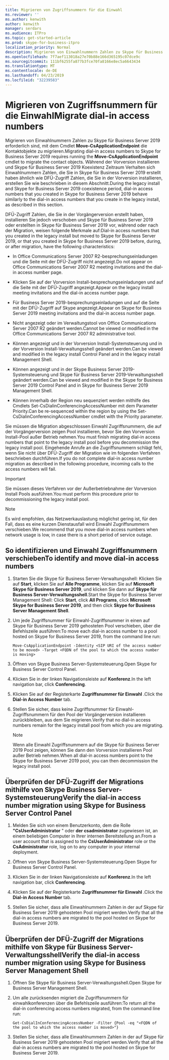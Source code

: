 ```yaml
---
title: Migrieren von Zugriffsnummern für die Einwahl
ms.reviewer: ''
ms.author: kenwith
author: kenwith
manager: serdars
ms.audience: ITPro
ms.topic: get-started-article
ms.prod: skype-for-business-itpro
localization_priority: Normal
description: Migrieren von Einwahlnummern Zahlen zu Skype für Business Server 2019 erforderlich sind, mit dem Cmdlet Move-CsApplicationEndpoint die Kontaktobjekte zu migrieren. Während der Vorversion installieren und Skype für Business Server 2019 Koexistenz Zeitraum Verhalten sich Einwahlnummern Zahlen, die Sie in Skype für Business Server 2019 erstellt haben ähnlich wie DFÜ-Zugriff Zahlen, die Sie in der Vorversion installieren, erstellen Sie wie beschrieben in diesem Abschnitt.
ms.openlocfilehash: 7f7aef113018a27e70b88e166d365195c07dce9c
ms.sourcegitcommit: 111bf6255fa877b3fce70fa8166e8ec5a6643434
ms.translationtype: MT
ms.contentlocale: de-DE
ms.lasthandoff: 04/23/2019
ms.locfileid: "32239583"
---
```

# <a name="migrate-dial-in-access-numbers"></a><span data-ttu-id="ea87c-104">Migrieren von Zugriffsnummern für die Einwahl</span><span class="sxs-lookup"><span data-stu-id="ea87c-104">Migrate dial-in access numbers</span></span>

<span data-ttu-id="ea87c-105">Migrieren von Einwahlnummern Zahlen zu Skype für Business Server 2019 erforderlich sind, mit dem Cmdlet **Move-CsApplicationEndpoint** die Kontaktobjekte zu migrieren.</span><span class="sxs-lookup"><span data-stu-id="ea87c-105">Migrating dial-in access numbers to Skype for Business Server 2019 requires running the **Move-CsApplicationEndpoint** cmdlet to migrate the contact objects.</span></span> <span data-ttu-id="ea87c-106">Während der Vorversion installieren und Skype für Business Server 2019 Koexistenz Zeitraum Verhalten sich Einwahlnummern Zahlen, die Sie in Skype für Business Server 2019 erstellt haben ähnlich wie DFÜ-Zugriff Zahlen, die Sie in der Vorversion installieren, erstellen Sie wie beschrieben in diesem Abschnitt.</span><span class="sxs-lookup"><span data-stu-id="ea87c-106">During the legacy install and Skype for Business Server 2019 coexistence period, dial-in access numbers that you created in Skype for Business Server 2019 behave similarly to the dial-in access numbers that you create in the legacy install, as described in this section.</span></span> 

<span data-ttu-id="ea87c-107">DFÜ-Zugriff Zahlen, die Sie in der Vorgängerversion erstellt haben, installieren Sie jedoch verschoben und Skype für Business Server 2019 oder erstellten in Skype für Business Server 2019 vor, während oder nach der Migration, weisen folgende Merkmale auf:</span><span class="sxs-lookup"><span data-stu-id="ea87c-107">Dial-in access numbers that you created in the legacy install but moved to Skype for Business Server 2019, or that you created in Skype for Business Server 2019 before, during, or after migration, have the following characteristics:</span></span>

- <span data-ttu-id="ea87c-108">In Office Communications Server 2007 R2-besprechungseinladungen und die Seite mit der DFÜ-Zugriff nicht angezeigt.</span><span class="sxs-lookup"><span data-stu-id="ea87c-108">Do not appear on Office Communications Server 2007 R2 meeting invitations and the dial-in access number page.</span></span>

- <span data-ttu-id="ea87c-109">Klicken Sie auf der Vorversion Install-besprechungseinladungen und auf die Seite mit der DFÜ-Zugriff angezeigt.</span><span class="sxs-lookup"><span data-stu-id="ea87c-109">Appear on the legacy install meeting invitations and the dial-in access number page.</span></span>

- <span data-ttu-id="ea87c-110">Für Business Server 2019-besprechungseinladungen und auf die Seite mit der DFÜ-Zugriff auf Skype angezeigt.</span><span class="sxs-lookup"><span data-stu-id="ea87c-110">Appear on Skype for Business Server 2019 meeting invitations and the dial-in access number page.</span></span>

- <span data-ttu-id="ea87c-111">Nicht angezeigt oder im Verwaltungstool von Office Communications Server 2007 R2 geändert werden.</span><span class="sxs-lookup"><span data-stu-id="ea87c-111">Cannot be viewed or modified in the Office Communications Server 2007 R2 administrative tool.</span></span>

- <span data-ttu-id="ea87c-112">Können angezeigt und in der Vorversion Install-Systemsteuerung und in der Vorversion Install-Verwaltungsshell geändert werden.</span><span class="sxs-lookup"><span data-stu-id="ea87c-112">Can be viewed and modified in the legacy install Control Panel and in the legacy install Management Shell.</span></span>

- <span data-ttu-id="ea87c-113">Können angezeigt und in der Skype Business Server 2019-Systemsteuerung und Skype für Business Server 2019-Verwaltungsshell geändert werden.</span><span class="sxs-lookup"><span data-stu-id="ea87c-113">Can be viewed and modified in the Skype for Business Server 2019 Control Panel and in Skype for Business Server 2019 Management Shell.</span></span>

- <span data-ttu-id="ea87c-114">Können innerhalb der Region neu sequenziert werden mithilfe des Cmdlets Set-CsDialinConferencingAccessNumber mit dem Parameter Priority.</span><span class="sxs-lookup"><span data-stu-id="ea87c-114">Can be re-sequenced within the region by using the Set-CsDialinConferencingAccessNumber cmdlet with the Priority parameter.</span></span>

<span data-ttu-id="ea87c-115">Sie müssen die Migration abgeschlossen Einwahl Zugriffsnummern, die auf der Vorgängerversion zeigen Pool installieren, bevor Sie den Vorversion Install-Pool außer Betrieb nehmen.</span><span class="sxs-lookup"><span data-stu-id="ea87c-115">You must finish migrating dial-in access numbers that point to the legacy install pool before you decommission the legacy install pool.</span></span> <span data-ttu-id="ea87c-116">Eingehende Anrufe an die Zugriffsnummern schlägt fehl, wenn Sie nicht über DFÜ-Zugriff der Migration wie im folgenden Verfahren beschrieben durchführen.</span><span class="sxs-lookup"><span data-stu-id="ea87c-116">If you do not complete dial-in access number migration as described in the following procedure, incoming calls to the access numbers will fail.</span></span>

> [!IMPORTANT]
> <span data-ttu-id="ea87c-117">Sie müssen dieses Verfahren vor der Außerbetriebnahme der Vorversion Install Pools ausführen.</span><span class="sxs-lookup"><span data-stu-id="ea87c-117">You must perform this procedure prior to decommissioning the legacy install pool.</span></span> 

> [!NOTE]
> <span data-ttu-id="ea87c-118">Es wird empfohlen, das Netzwerkauslastung möglichst gering ist, für den Fall, dass es eine kurzen Dienstausfall wird Einwahl Zugriffsnummern verschieben.</span><span class="sxs-lookup"><span data-stu-id="ea87c-118">We recommend that you move dial-in access numbers when network usage is low, in case there is a short period of service outage.</span></span> 

## <a name="to-identify-and-move-dial-in-access-numbers"></a><span data-ttu-id="ea87c-119">So identifizieren und Einwahl Zugriffsnummern verschieben</span><span class="sxs-lookup"><span data-stu-id="ea87c-119">To identify and move dial-in access numbers</span></span>

1. <span data-ttu-id="ea87c-120">Starten Sie die Skype für Business Server-Verwaltungsshell: Klicken Sie auf **Start**, klicken Sie auf **Alle Programme**, klicken Sie auf **Microsoft Skype für Business Server 2019**, und klicken Sie dann auf **Skype für Business Server-Verwaltungsshell**.</span><span class="sxs-lookup"><span data-stu-id="ea87c-120">Start the Skype for Business Server Management Shell: Click **Start**, click **All Programs**, click **Microsoft Skype for Business Server 2019**, and then click **Skype for Business Server Management Shell**.</span></span>

2. <span data-ttu-id="ea87c-121">Um jede Zugriffsnummer für Einwahl-Zugriffsnummer in einen auf Skype für Business Server 2019 gehosteten Pool verschieben, über die Befehlszeile ausführen:</span><span class="sxs-lookup"><span data-stu-id="ea87c-121">To move each dial-in access number to a pool hosted on Skype for Business Server 2019, from the command line run:</span></span> 

   ```
   Move-CsApplicationEndpoint -Identity <SIP URI of the access number to be moved> -Target <FQDN of the pool to which the access number is moving>
   ```

3. <span data-ttu-id="ea87c-122">Öffnen von Skype Business Server-Systemsteuerung.</span><span class="sxs-lookup"><span data-stu-id="ea87c-122">Open Skype for Business Server Control Panel.</span></span>

4. <span data-ttu-id="ea87c-123">Klicken Sie in der linken Navigationsleiste auf **Konferenz**.</span><span class="sxs-lookup"><span data-stu-id="ea87c-123">In the left navigation bar, click **Conferencing**.</span></span>

5. <span data-ttu-id="ea87c-124">Klicken Sie auf der Registerkarte **Zugriffsnummer für Einwahl** .</span><span class="sxs-lookup"><span data-stu-id="ea87c-124">Click the **Dial-in Access Number** tab.</span></span> 

6. <span data-ttu-id="ea87c-125">Stellen Sie sicher, dass keine Zugriffsnummer für Einwahl-Zugriffsnummern für den Pool der Vorgängerversion installieren zurückbleiben, aus dem Sie migrieren.</span><span class="sxs-lookup"><span data-stu-id="ea87c-125">Verify that no dial-in access numbers remain for the legacy install pool from which you are migrating.</span></span>

    > [!NOTE]
    > <span data-ttu-id="ea87c-126">Wenn alle Einwahl Zugriffsnummern auf die Skype für Business Server 2019 Pool zeigen, können Sie dann den Vorversion installieren Pool außer Betrieb nehmen.</span><span class="sxs-lookup"><span data-stu-id="ea87c-126">When all dial-in access numbers point to the Skype for Business Server 2019 pool, you can then decommission the legacy install pool.</span></span> 

## <a name="verify-the-dial-in-access-number-migration-using-skype-for-business-server-control-panel"></a><span data-ttu-id="ea87c-127">Überprüfen der DFÜ-Zugriff der Migrations mithilfe von Skype Business Server-Systemsteuerung</span><span class="sxs-lookup"><span data-stu-id="ea87c-127">Verify the dial-in access number migration using Skype for Business Server Control Panel</span></span>

1. <span data-ttu-id="ea87c-128">Melden Sie sich von einem Benutzerkonto, dem die Rolle **"CsUserAdministrator** " oder **der csadministrator** zugewiesen ist, an einem beliebigen Computer in Ihrer internen Bereitstellung an.</span><span class="sxs-lookup"><span data-stu-id="ea87c-128">From a user account that is assigned to the **CsUserAdministrator** role or the **CsAdministrator** role, log on to any computer in your internal deployment.</span></span> 

2. <span data-ttu-id="ea87c-129">Öffnen von Skype Business Server-Systemsteuerung.</span><span class="sxs-lookup"><span data-stu-id="ea87c-129">Open Skype for Business Server Control Panel.</span></span>

3. <span data-ttu-id="ea87c-130">Klicken Sie in der linken Navigationsleiste auf **Konferenz**.</span><span class="sxs-lookup"><span data-stu-id="ea87c-130">In the left navigation bar, click **Conferencing**.</span></span>

4. <span data-ttu-id="ea87c-131">Klicken Sie auf der Registerkarte **Zugriffsnummer für Einwahl** .</span><span class="sxs-lookup"><span data-stu-id="ea87c-131">Click the **Dial-in Access Number** tab.</span></span> 

5. <span data-ttu-id="ea87c-132">Stellen Sie sicher, dass alle Einwahlnummern Zahlen in der auf Skype für Business Server 2019 gehosteten Pool migriert werden.</span><span class="sxs-lookup"><span data-stu-id="ea87c-132">Verify that all the dial-in access numbers are migrated to the pool hosted on Skype for Business Server 2019.</span></span>

## <a name="verify-the-dial-in-access-number-migration-using-skype-for-business-server-management-shell"></a><span data-ttu-id="ea87c-133">Überprüfen der DFÜ-Zugriff der Migrations mithilfe von Skype für Business Server-Verwaltungsshell</span><span class="sxs-lookup"><span data-stu-id="ea87c-133">Verify the dial-in access number migration using Skype for Business Server Management Shell</span></span>

1. <span data-ttu-id="ea87c-134">Öffnen Sie Skype für Business Server-Verwaltungsshell.</span><span class="sxs-lookup"><span data-stu-id="ea87c-134">Open Skype for Business Server Management Shell.</span></span>

2. <span data-ttu-id="ea87c-135">Um alle zurücksenden migriert die Zugriffsnummern für einwahlkonferenzen über die Befehlszeile ausführen:</span><span class="sxs-lookup"><span data-stu-id="ea87c-135">To return all the dial-in conferencing access numbers migrated, from the command line run:</span></span>

   ```
   Get-CsDialInConferencingAccessNumber -Filter {Pool -eq "<FQDN of the pool to which the access number is moved>"}
   ```

3. <span data-ttu-id="ea87c-136">Stellen Sie sicher, dass alle Einwahlnummern Zahlen in der auf Skype für Business Server 2019 gehosteten Pool migriert werden.</span><span class="sxs-lookup"><span data-stu-id="ea87c-136">Verify that all the dial-in access numbers are migrated to the pool hosted on Skype for Business Server 2019.</span></span>


